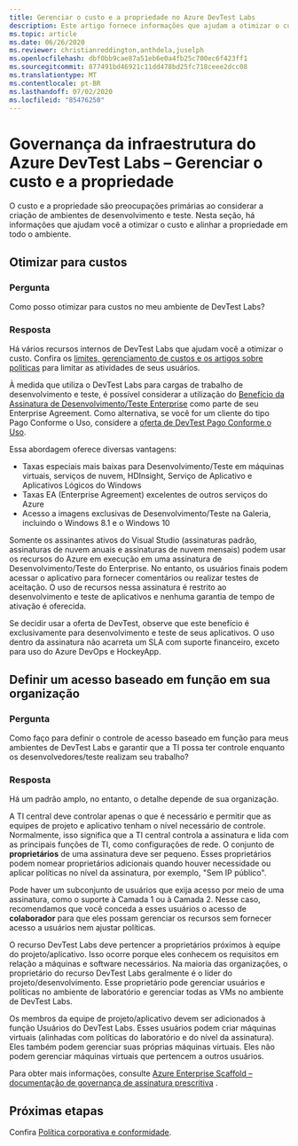 ```yaml
---
title: Gerenciar o custo e a propriedade no Azure DevTest Labs
description: Este artigo fornece informações que ajudam a otimizar o custo e a alinhar a propriedade em seu ambiente.
ms.topic: article
ms.date: 06/26/2020
ms.reviewer: christianreddington,anthdela,juselph
ms.openlocfilehash: dbf0bb9cae87a51eb6e0a4fb25c700ec6f423ff1
ms.sourcegitcommit: 877491bd46921c11dd478bd25fc718ceee2dcc08
ms.translationtype: MT
ms.contentlocale: pt-BR
ms.lasthandoff: 07/02/2020
ms.locfileid: "85476250"
---
```

# <a name="governance-of-azure-devtest-labs-infrastructure---manage-cost-and-ownership"></a>Governança da infraestrutura do Azure DevTest Labs – Gerenciar o custo e a propriedade
O custo e a propriedade são preocupações primárias ao considerar a criação de ambientes de desenvolvimento e teste. Nesta seção, há informações que ajudam você a otimizar o custo e alinhar a propriedade em todo o ambiente.

## <a name="optimize-for-cost"></a>Otimizar para custos

### <a name="question"></a>Pergunta
Como posso otimizar para custos no meu ambiente de DevTest Labs?

### <a name="answer"></a>Resposta
Há vários recursos internos de DevTest Labs que ajudam você a otimizar o custo. Confira os [limites, gerenciamento de custos e os artigos ](devtest-lab-configure-cost-management.md) [sobre políticas](devtest-lab-set-lab-policy.md) para limitar as atividades de seus usuários. 

À medida que utiliza o DevTest Labs para cargas de trabalho de desenvolvimento e teste, é possível considerar a utilização do [Benefício da Assinatura de Desenvolvimento/Teste Enterprise](https://azure.microsoft.com/offers/ms-azr-0148p/) como parte de seu Enterprise Agreement. Como alternativa, se você for um cliente do tipo Pago Conforme o Uso, considere a [oferta de DevTest Pago Conforme o Uso](https://azure.microsoft.com/offers/ms-azr-0023p/).

Essa abordagem oferece diversas vantagens:

- Taxas especiais mais baixas para Desenvolvimento/Teste em máquinas virtuais, serviços de nuvem, HDInsight, Serviço de Aplicativo e Aplicativos Lógicos do Windows
- Taxas EA (Enterprise Agreement) excelentes de outros serviços do Azure
- Acesso a imagens exclusivas de Desenvolvimento/Teste na Galeria, incluindo o Windows 8.1 e o Windows 10
 
Somente os assinantes ativos do Visual Studio (assinaturas padrão, assinaturas de nuvem anuais e assinaturas de nuvem mensais) podem usar os recursos do Azure em execução em uma assinatura de Desenvolvimento/Teste do Enterprise. No entanto, os usuários finais podem acessar o aplicativo para fornecer comentários ou realizar testes de aceitação. O uso de recursos nessa assinatura é restrito ao desenvolvimento e teste de aplicativos e nenhuma garantia de tempo de ativação é oferecida.

Se decidir usar a oferta de DevTest, observe que este benefício é exclusivamente para desenvolvimento e teste de seus aplicativos. O uso dentro da assinatura não acarreta um SLA com suporte financeiro, exceto para uso do Azure DevOps e HockeyApp.

## <a name="define-a-role-based-access-across-your-organization"></a>Definir um acesso baseado em função em sua organização
### <a name="question"></a>Pergunta
Como faço para definir o controle de acesso baseado em função para meus ambientes de DevTest Labs e garantir que a TI possa ter controle enquanto os desenvolvedores/teste realizam seu trabalho? 

### <a name="answer"></a>Resposta
Há um padrão amplo, no entanto, o detalhe depende de sua organização.

A TI central deve controlar apenas o que é necessário e permitir que as equipes de projeto e aplicativo tenham o nível necessário de controle. Normalmente, isso significa que a TI central controla a assinatura e lida com as principais funções de TI, como configurações de rede. O conjunto de **proprietários** de uma assinatura deve ser pequeno. Esses proprietários podem nomear proprietários adicionais quando houver necessidade ou aplicar políticas no nível da assinatura, por exemplo, "Sem IP público".

Pode haver um subconjunto de usuários que exija acesso por meio de uma assinatura, como o suporte à Camada 1 ou à Camada 2. Nesse caso, recomendamos que você conceda a esses usuários o acesso de **colaborador** para que eles possam gerenciar os recursos sem fornecer acesso a usuários nem ajustar políticas.

O recurso DevTest Labs deve pertencer a proprietários próximos à equipe do projeto/aplicativo. Isso ocorre porque eles conhecem os requisitos em relação a máquinas e software necessários. Na maioria das organizações, o proprietário do recurso DevTest Labs geralmente é o líder do projeto/desenvolvimento. Esse proprietário pode gerenciar usuários e políticas no ambiente de laboratório e gerenciar todas as VMs no ambiente de DevTest Labs.

Os membros da equipe de projeto/aplicativo devem ser adicionados à função Usuários do DevTest Labs. Esses usuários podem criar máquinas virtuais (alinhadas com políticas do laboratório e do nível da assinatura). Eles também podem gerenciar suas próprias máquinas virtuais. Eles não podem gerenciar máquinas virtuais que pertencem a outros usuários.

Para obter mais informações, consulte [Azure Enterprise Scaffold – documentação de governança de assinatura prescritiva](/azure/architecture/cloud-adoption/appendix/azure-scaffold) .


## <a name="next-steps"></a>Próximas etapas
Confira [Política corporativa e conformidade](devtest-lab-guidance-governance-policy-compliance.md).
